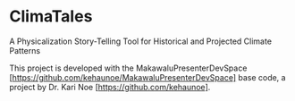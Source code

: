 # ClimaTales
A Physicalization Story-Telling Tool for Historical and Projected Climate Patterns

This project is developed with the MakawaluPresenterDevSpace [https://github.com/kehaunoe/MakawaluPresenterDevSpace] base code, a project by Dr. Kari Noe [https://github.com/kehaunoe]. 
